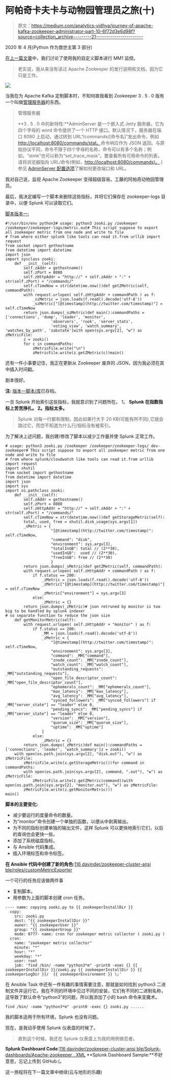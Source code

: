 # 阿帕奇卡夫卡与动物园管理员之旅(十)

> 原文：<https://medium.com/analytics-vidhya/journey-of-apache-kafka-zookeeper-administrator-part-10-6f72d3e6d98f?source=collection_archive---------21----------------------->

2020 年 4 月(Python 作为救世主第 3 部分)

[在上一篇文章](/@116davinder/journey-of-apache-kafka-zookeeper-administrator-part-9-614993e6ca85)中，我们讨论了使用我的自定义脚本进行 MM1 监控。

> 老实说，我从来没有读过 Apache Zookeeper 的发行说明和文档，因为它只是工作。

![](img/3249302a7c7518a11be53626fe7a1d96.png)

当我在为 Apache Kafka 定制脚本时，不知何故我看到 Zookeeper 3 . 5 . 0 版有一个叫做[管理服务器](https://zookeeper.apache.org/doc/r3.6.1/zookeeperAdmin.html#sc_adminserver)的东西。

> 管理服务器
> 
> **3 . 5 . 0 中的新特性:**AdminServer 是一个嵌入式 Jetty 服务器，它为四个字母的 word 命令提供了一个 HTTP 接口。默认情况下，服务器在端口 8080 上启动，通过转到 URL“/commands/[命令名]”发出命令，例如[http://localhost:8080/commands/stat。](http://localhost:8080/commands/stat.)命令响应作为 JSON 返回。与原始协议不同，命令不限于四个字母的名称，命令可以有多个名称；例如，“stmk”也可以称为“set_trace_mask”。要查看所有可用命令的列表，请将浏览器指向 URL/命令(例如，[http://localhost:8080/commands)。](http://localhost:8080/commands).)参见 [AdminServer 配置选项](https://zookeeper.apache.org/doc/r3.6.1/zookeeperAdmin.html#sc_adminserver_config)了解如何更改端口和 URL。

我对自己说，监视 Apache Zookeeper 变得超级容易。工藤的阿帕奇动物园管理员。

最后，我决定编写一个脚本来删除这些指标，并将它们保存在 zookeeper-logs 目录中，以便 Splunk 可以读取它们。

[脚本版本一:](https://github.com/116davinder/zooki/blob/af0b0ae3c910ccd88a59fc4891e66824e2a557cd/zooki.py)

```
#!/usr/bin/env python3# usage: python3 zooki.py /zookeeper /zookeeper/zookeeper-logs/metric.out# This script suppose to export all zookeeper metric from one node and write to file
# from where either splunk like tools can read it.from urllib import request
from socket import gethostname
from datetime import datetime
import json
import sysclass zooki:
    def __init__(self):
        self.zAddr = gethostname()
        self.zPort = 8080
        self.zHttpAddr = "http://" + self.zAddr + ":" + str(self.zPort) + "/commands/"
        self.cTimeNow = str(datetime.now())def getZMetric(self, commandPath):
        with request.urlopen( self.zHttpAddr + commandPath ) as f:
            _szMetric = json.loads(f.read().decode('utf-8'))
            _szMetric["[@timestamp](http://twitter.com/timestamp)"] = self.cTimeNow
        return json.dumps(_szMetric)def main():commandPaths = ['connections', 'dump', 'leader', 'monitor',
                    'observers', 'ruok', 'server_stats',
                    'voting_view', 'watch_summary',  'watches_by_path', 'zabstate']with open(sys.argv[2], "w") as zMetricFile:
        z = zooki()
        for c in commandPaths:
            zMetricFile.write("\n")
            zMetricFile.write(z.getZMetric(c))main()
```

还有一件小事要记住，我正在更新从 Zookeeper 废弃的 JSON，因为我必须在其中插入时间戳。

剧本很好。

**注:** [版本一脚本/库](https://github.com/116davinder/zooki)已存档。

一旦 Splunk 开始索引这些指标，我就意识到了问题所在。
1。 **Splunk 在指数指标上苦苦挣扎。
2。指标太多。**

> Splunk 对每一行都有限制，因此如果行大于 20 KB(可能有所不同),它就会跳过它，而您不知道为什么行/指标没有被索引。

为了解决上述问题，我创建/修改了脚本以减少工作量并使 Splunk 正常工作。

```
# usage: python3 zooki.py /zookeeper /zookeeper/zookeeper-logs/ dev-zookeeper# This script suppose to export all zookeeper metric from one node and write to file
# from where splunk/cloudwatch like tools can read it.from urllib import request
import shutil
from socket import gethostname
from datetime import datetime
import json
import sys
import os.pathclass zooki:
    def __init__(self):
        self.zAddr = gethostname()
        self.zPort = 8080
        self.zHttpAddr = "http://" + self.zAddr + ":" + str(self.zPort) + "/commands/"
        self.cTimeNow = str(datetime.now())def getStorageMetric(self):
        total, used, free = shutil.disk_usage(sys.argv[1])
        _sMetric = {
                    "[@timestamp](http://twitter.com/timestamp)": self.cTimeNow,
                    "command": "disk",
                    "environment": sys.argv[3],
                    "totalInGB": total // (2**30),
                    "usedInGB":  used // (2**30),
                    "freeInGB": free // (2**30)
                    }
        return json.dumps(_sMetric)def getZMetric(self, commandPath):
        with request.urlopen( self.zHttpAddr + commandPath ) as f:
            if f.status == 200:
                _zMetric = json.loads(f.read().decode('utf-8'))
                _zMetric["[@timestamp](http://twitter.com/timestamp)"] = self.cTimeNow
                _zMetric["environment"] = sys.argv[3]
            else:
                _zMetric = {}
        return json.dumps(_zMetric)# json retruned by monitor is too big to be handled by splunk indexer
# so separate function to reduce the json size
    def getMonitorMetric(self):
        with request.urlopen( self.zHttpAddr + "monitor" ) as f:
            if f.status == 200:
                _MM = json.loads(f.read().decode('utf-8'))
                _zMetric = {
                    "[@timestamp](http://twitter.com/timestamp)": self.cTimeNow,
                    "environment": sys.argv[3],
                    "command": _MM["command"],
                    "znode_count": _MM["znode_count"],
                    "watch_count": _MM["watch_count"],
                    "outstanding_requests": _MM["outstanding_requests"],
                    "open_file_descriptor_count": _MM["open_file_descriptor_count"],
                    "ephemerals_count": _MM["ephemerals_count"],
                    "max_latency": _MM["max_latency"],
                    "avg_latency": _MM["avg_latency"],
                    "synced_followers": _MM["synced_followers"] if _MM["server_state"] == "leader" else 0,
                    "pending_syncs": _MM["pending_syncs"] if _MM["server_state"] == "leader" else 0,
                    "version": _MM["version"],
                    "quorum_size": _MM["quorum_size"],
                    "uptime": _MM["uptime"]
                }
            else:
                _zMetric = {}
        return json.dumps(_zMetric)def main():commandPaths = ['connections', 'leader', 'watch_summary']z = zooki()
    with open(os.path.join(sys.argv[2], "disk.out"), "w") as zMetricFile:
        zMetricFile.write(z.getStorageMetric())for command in commandPaths:
        with open(os.path.join(sys.argv[2], command, ".out"), "w") as zMetricFile:
            zMetricFile.write(z.getZMetric(command))with open(os.path.join(sys.argv[2], "monitor.out"), "w") as zMetricFile:
        zMetricFile.write(z.getMonitorMetric())
main()
```

**脚本的主要变化:**

*   减少要运行的度量命令的数量。
*   为“monitor”命令创建一个单独的函数，以便从中剥离输出。
*   为不同的指标创建单独的输出文件，这样 Splunk 可以更快地索引它们，以后的查询也会更快一些。
*   添加了系统磁盘指标。
*   与 Ansible 代码集成。
*   插入环境标签和命令标签。

**在 Ansible 代码中创建了新的角色:**[116 davinder/zookeeper-cluster-ansi ble/roles/customMetricExporter](https://github.com/116davinder/zookeeper-cluster-ansible/tree/master/roles/customMetricExporter)

一个可行的任务应该做两件事

*   复制脚本。
*   用参数为上面的脚本创建 cron 任务。

```
---- name: copying zooki.py to {{ zookeeperInstallDir }}
  copy:
    src: zooki.py
    dest: "{{ zookeeperInstallDir }}"
    owner: "{{ zookeeperUser }}"
    group: "{{ zookeeperGroup }}"
    mode: 0777- name: cron for zookeeper metric collector ( zooki.py )
  cron:
    name: "zookeeper metric collector"
    minute: "*"
    hour: "*"
    weekday: "*"
    user: root
    job: 'find /bin/ -name "python3*m" -print0 -exec {} {{ zookeeperInstallDir }}/zooki.py {{ zookeeperInstallDir }} {{ zookeeperLogDir }}/  {{ zookeeperEnvironment }} \;'
```

在 Ansible Task 中还有一件有趣的事情需要注意，那就是如何找到 python3 二进制文件并运行它。我在不同的环境中见过不同的安装，它们有不同的二进制名称，这导致了默认命令“python3”的问题，所以我添加了小的 bash 命令来变魔术。

```
find /bin/ -name "python3*m" -print0 -exec {} zooki.py ......
```

我的脚本适用于所有环境，Splunk 也没有问题。

现在，是我动手使用 Splunk 仪表盘的时候了。

> 直到这个时候，我还在 Splunk 仪表盘上为我的用例做忍者。

**Splunk Dashboard Code**:[116 davinder/zookeeper-cluster-ansi ble/Splunk-dashboards/Apache-zookeeper . XML](https://github.com/116davinder/zookeeper-cluster-ansible/blob/master/files/splunk%20dashboards/apache-zookeeper.xml)
**Splunk Dashboard Sample:**不好意思，忘记上传到 GitHub:(。

这一旅程将在下一篇文章中继续(云与地形的乐趣)